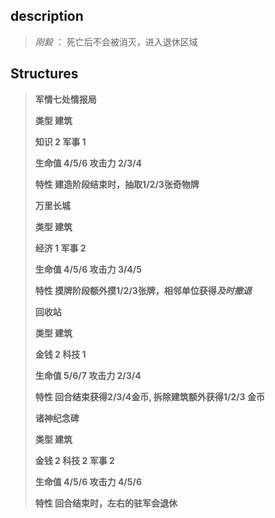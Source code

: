 ## description
>*刚毅* ： 死亡后不会被消灭，进入退休区域


## Structures
>
> **军情七处情报局**
> 
>**类型 	建筑**
>
> **知识	2 军事 1** 
>
> **生命值	4/5/6	攻击力	2/3/4**
>
> **特性 建造阶段结束时，抽取1/2/3张奇物牌**
> 
>
> **万里长城**
> 
>**类型 	建筑**
>
> **经济 1 军事 2** 
>
> **生命值	4/5/6	攻击力	3/4/5**
>
> **特性 摸牌阶段额外摸1/2/3张牌，相邻单位获得*及时撤退***
> 
>
> **回收站**
> 
>**类型 	建筑**
>
> **金钱 2 科技 1** 
>
> **生命值	5/6/7	攻击力	2/3/4**
>
> **特性 回合结束获得2/3/4金币, 拆除建筑额外获得1/2/3 金币**
> 
> **诸神纪念碑**
> 
>**类型 建筑**
>
> **金钱 2 科技 2 军事 2** 
>
> **生命值 4/5/6 攻击力	4/5/6**
>
> **特性 回合结束时，左右的驻军会退休**
> 
